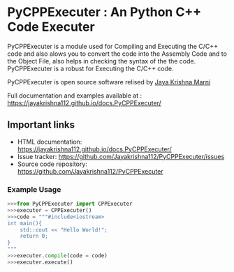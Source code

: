 # PyCPPExecuter : An Python C++ Code Executer

PyCPPExecuter is a module used for Compiling and Executing the C/C++ code and also alows you to convert the code into the Assembly Code and to the Object File, also helps in checking the syntax of the the code. PyCPPExecuter is a robust for Executing the C/C++ code.

PyCPPExecuter is open source software relised by [Jaya Krishna Marni](https://www.linkedin.com/in/jaya-krishna-marni-649148227)

Full documentation and examples available at : https://jayakrishna112.github.io/docs.PyCPPExecuter/

## Important links

- HTML documentation: https://jayakrishna112.github.io/docs.PyCPPExecuter/
- Issue tracker: https://github.com/Jayakrishna112/PyCPPExecuter/issues
- Source code repository: https://github.com/Jayakrishna112/PyCPPExecuter

### Example Usage

```python
>>>from PyCPPExecuter import CPPExecuter
>>>executer = CPPExecuter()
>>>code = """#include<iostream>
int main(){
    std::cout << "Hello World!";
    return 0;
}
"""
>>>executer.compile(code = code)
>>>executer.execute()
```

